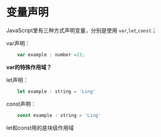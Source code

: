# 变量声明

JavaScript里有三种方式声明变量，分别是使用 `var`,`let`,`const`；

var声明：
```js
    var example : number =23;
```
**var的特殊作用域？**

let声明：
```js
    let example : string = 'Ling'
```

const声明：
```js
    const example : string = 'Ling'
```
let和const用的是块级作用域  
